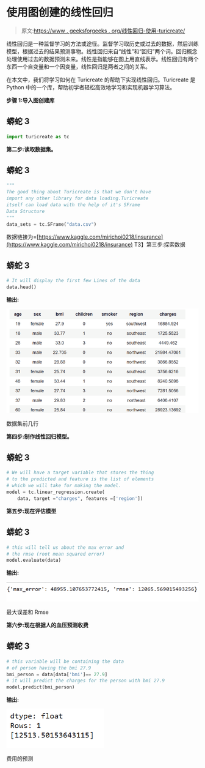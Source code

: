 # 使用图创建的线性回归

> 原文:[https://www . geeksforgeeks . org/线性回归-使用-turicreate/](https://www.geeksforgeeks.org/linear-regression-using-turicreate/)

线性回归是一种监督学习的方法或途径。监督学习取历史或过去的数据，然后训练模型，根据过去的结果预测事物。线性回归来自“线性”和“回归”两个词。回归概念处理使用过去的数据预测未来。线性是指能够在图上用直线表示。线性回归有两个东西一个自变量和一个因变量，线性回归是两者之间的关系。

在本文中，我们将学习如何在 Turicreate 的帮助下实现线性回归。Turicreate 是 Python 中的一个库，帮助初学者轻松高效地学习和实现机器学习算法。

**步骤 1:导入图创建库**

## 蟒蛇 3

```py
import turicreate as tc
```

**第二步:读取数据集。**

## 蟒蛇 3

```py
"""
The good thing about Turicreate is that we don't have
import any other library for data loading.Turicreate
itself can load data with the help of it's SFrame
Data Structure
"""
data_sets = tc.SFrame("data.csv")
```

数据链接为=[https://www.kaggle.com/mirichoi0218/insurance](https://www.kaggle.com/mirichoi0218/insurance)
T3】第三步:探索数据

## 蟒蛇 3

```py
# It will display the first few Lines of the data
data.head()
```

**输出:**

![](img/bd2918054d60bda2322ae562eb864365.png)

数据集前几行

**第四步:制作线性回归模型。**

## 蟒蛇 3

```py
# We will have a target variable that stores the thing
# to the predicted and feature is the list of elements
# which we will take for making the model.
model = tc.linear_regression.create(
    data, target ="charges", features =['region'])
```

**第五步:现在评估模型**

## 蟒蛇 3

```py
# this will tell us about the max error and
# the rmse (root mean squared error)
model.evaluate(data)
```

**输出:**

![](img/648026d7438b8617b6b2aecc5ac54fa2.png)

最大误差和 Rmse

**第六步:现在根据人的血压预测收费**

## 蟒蛇 3

```py
# this variable will be containing the data
# of person having the bmi 27.9
bmi_person = data[data['bmi']== 27.9]
# it will predict the charges for the person with bmi 27.9
model.predict(bmi_person)
```

**输出:**

![](img/93997ca73133da7d3588a1ccd7437f23.png)

费用的预测